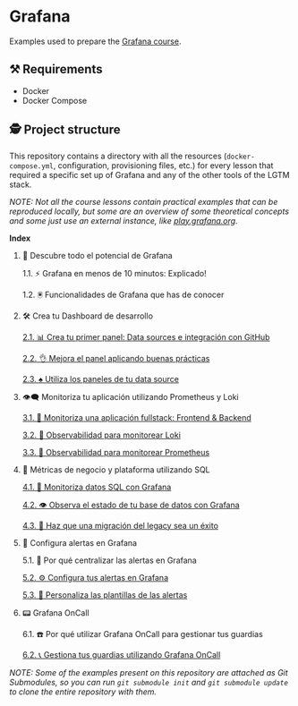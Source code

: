 # Grafana

Examples used to prepare the [Grafana course](https://pro.codely.com/library/grafana-203964/521119/about/).

## ⚒️️ Requirements

- Docker
- Docker Compose

## 🕵️ Project structure

This repository contains a directory with all the resources (`docker-compose.yml`, configuration, provisioning files,
etc.) for every lesson that required a specific set up of Grafana and any of the other tools of the LGTM stack.

*NOTE: Not all the course lessons contain practical examples that can be reproduced locally, but some are an overview
of some theoretical concepts and some just use an external instance, like [play.grafana.org](https://play.grafana.org/).*

**Index**

1. 🚀 Descubre todo el potencial de Grafana

    1.1. ⚡️ Grafana en menos de 10 minutos: Explicado!

    1.2. 🖲️ Funcionalidades de Grafana que has de conocer

2. 🛠️ Crea tu Dashboard de desarrollo

   [2.1. 📊 Crea tu primer panel: Data sources e integración con GitHub](./2-your-dashboard-for-development)

   [2.2. 👌 Mejora el panel aplicando buenas prácticas](./2-your-dashboard-for-development)

   [2.3. ♠️ Utiliza los paneles de tu data source](./2-your-dashboard-for-development)

3. 👁️‍🗨️ Monitoriza tu aplicación utilizando Prometheus y Loki

   [3.1. 👀 Monitoriza una aplicación fullstack: Frontend & Backend](./3-fullstack-e2e-web-shop-o11y)

   [3.2. 🪬 Observabilidad para monitorear Loki](./3-fullstack-e2e-web-shop-o11y)

   [3.3. 🦬 Observabilidad para monitorear Prometheus](./3-fullstack-e2e-web-shop-o11y)

4. 🐳 Métricas de negocio y plataforma utilizando SQL

   [4.1. 🐋 Monitoriza datos SQL con Grafana](./4-monitor-your-sql-db)

   [4.2. 👁️ Observa el estado de tu base de datos con Grafana](./4-monitor-your-sql-db)

   [4.3. 🎩 Haz que una migración del legacy sea un éxito](./4-monitor-your-sql-db)

5. 🚨 Configura alertas en Grafana

   5.1. 🔔 Por qué centralizar las alertas en Grafana

   [5.2. ⚙️ Configura tus alertas en Grafana](./5-grafana-alerts)

   [5.3. 🎨 Personaliza las plantillas de las alertas](./5-grafana-alerts)

6. 📟 Grafana OnCall

   6.1. ☎️ Por qué utilizar Grafana OnCall para gestionar tus guardias

   [6.2. 📞 Gestiona tus guardias utilizando Grafana OnCall](./6-grafana-oncall)

*NOTE: Some of the examples present on this repository are attached as Git Submodules, so you can run
`git submodule init` and `git submodule update` to clone the entire repository with them.*
